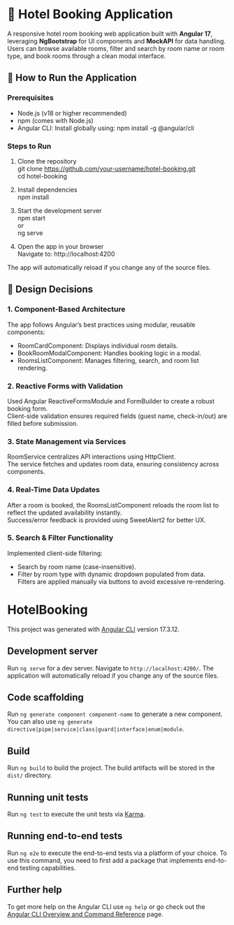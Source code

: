 # 🏨 Hotel Booking Application

A responsive hotel room booking web application built with **Angular 17**, leveraging **NgBootstrap** for UI components and **MockAPI** for data handling. Users can browse available rooms, filter and search by room name or room type, and book rooms through a clean modal interface.

## 🚀 How to Run the Application

### Prerequisites
- Node.js (v18 or higher recommended)
- npm (comes with Node.js)
- Angular CLI: Install globally using:
  npm install -g @angular/cli

### Steps to Run

1. Clone the repository  
   git clone https://github.com/your-username/hotel-booking.git  
   cd hotel-booking

2. Install dependencies  
   npm install

3. Start the development server  
   npm start  
   or  
   ng serve

4. Open the app in your browser  
   Navigate to: http://localhost:4200

The app will automatically reload if you change any of the source files.

## 🎯 Design Decisions

### 1. Component-Based Architecture  
The app follows Angular’s best practices using modular, reusable components:  
- RoomCardComponent: Displays individual room details.  
- BookRoomModalComponent: Handles booking logic in a modal.  
- RoomsListComponent: Manages filtering, search, and room list rendering.

### 2. Reactive Forms with Validation  
Used Angular ReactiveFormsModule and FormBuilder to create a robust booking form.  
Client-side validation ensures required fields (guest name, check-in/out) are filled before submission.

### 3. State Management via Services  
RoomService centralizes API interactions using HttpClient.  
The service fetches and updates room data, ensuring consistency across components.

### 4. Real-Time Data Updates  
After a room is booked, the RoomsListComponent reloads the room list to reflect the updated availability instantly.  
Success/error feedback is provided using SweetAlert2 for better UX.

### 5. Search & Filter Functionality  
Implemented client-side filtering:  
- Search by room name (case-insensitive).  
- Filter by room type with dynamic dropdown populated from data.  
Filters are applied manually via buttons to avoid excessive re-rendering.

# HotelBooking

This project was generated with [Angular CLI](https://github.com/angular/angular-cli) version 17.3.12.

## Development server

Run `ng serve` for a dev server. Navigate to `http://localhost:4200/`. The application will automatically reload if you change any of the source files.

## Code scaffolding

Run `ng generate component component-name` to generate a new component. You can also use `ng generate directive|pipe|service|class|guard|interface|enum|module`.

## Build

Run `ng build` to build the project. The build artifacts will be stored in the `dist/` directory.

## Running unit tests

Run `ng test` to execute the unit tests via [Karma](https://karma-runner.github.io).

## Running end-to-end tests

Run `ng e2e` to execute the end-to-end tests via a platform of your choice. To use this command, you need to first add a package that implements end-to-end testing capabilities.

## Further help

To get more help on the Angular CLI use `ng help` or go check out the [Angular CLI Overview and Command Reference](https://angular.io/cli) page.
